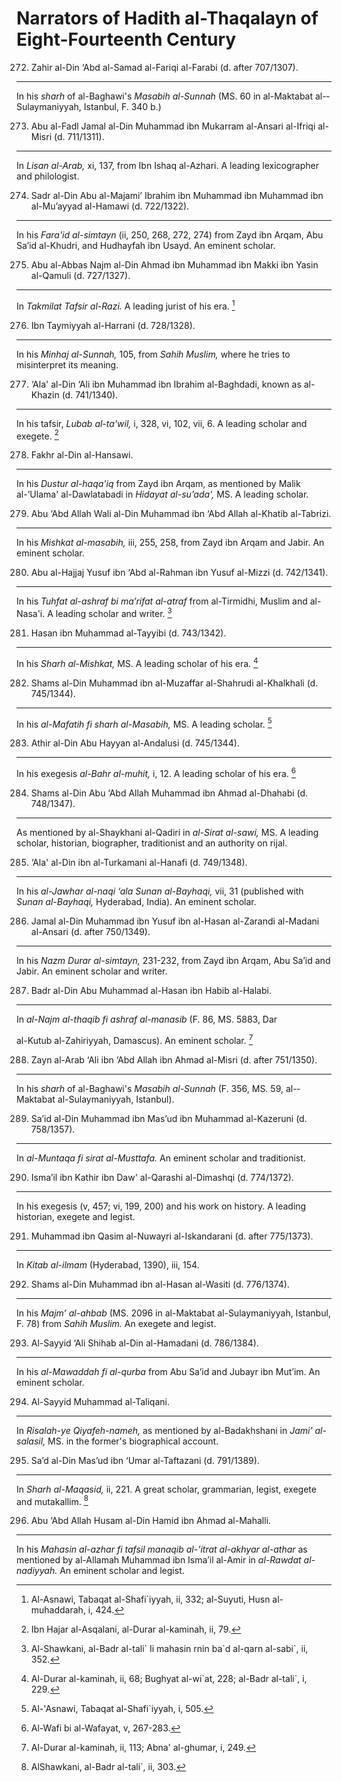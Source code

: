 Narrators of Hadith al-Thaqalayn of Eight-Fourteenth Century
============================================================

272. Zahir al-Din ‘Abd al-Samad al-Fariqi al-Farabi (d. after 707/1307).
------------------------------------------------------------------------

In his *sharh* of al-Baghawi's *Masabih al-Sunnah* (MS. 60 in
al-­Maktabat al-­Sulaymaniyyah, Istanbul, F. 340 b.)

273. Abu al-Fadl Jamal al-Din Muhammad ibn Mukarram al-Ansari al-Ifriqi al-Misri (d. 711/1311).
-----------------------------------------------------------------------------------------------

In *Lisan al-Arab,* xi, 137, from Ibn Ishaq al-Azhari. A leading
lexicographer and philologist.

274. Sadr al-Din Abu al-Majami’ Ibrahim ibn Muhammad ibn Muhammad ibn al-Mu’ayyad al-Hamawi (d. 722/1322).
----------------------------------------------------------------------------------------------------------

In his *Fara'id al-simtayn* (ii, 250, 268, 272, 274) from Zayd ibn
Arqam, Abu Sa’id al-Khudri, and Hudhayfah ibn Usayd. An eminent scholar.

275. Abu al-Abbas Najm al-Din Ahmad ibn Muhammad ibn Makki ibn Yasin al-Qamuli (d. 727/1327).
---------------------------------------------------------------------------------------------

In *Takmilat Tafsir al-Razi.* A leading jurist of his era. [^1]

276. Ibn Taymiyyah al-Harrani (d. 728/1328).
--------------------------------------------

In his *Minhaj al-Sunnah,* 105, from *Sahih Muslim,* where he tries to
misinterpret its meaning.

277. ‘Ala' al-Din ‘Ali ibn Muhammad ibn Ibrahim al-Baghdadi, known as al-Khazin (d. 741/1340).
----------------------------------------------------------------------------------------------

In his tafsir, *Lubab al-ta'wil,* i, 328, vi, 102, vii, 6. A leading
scholar and exegete. [^2]

278. Fakhr al-Din al-Hansawi.
-----------------------------

In his *Dustur al-haqa'iq* from Zayd ibn Arqam, as mentioned by Malik
al-’Ulama' al-Dawlatabadi in *Hidayat al-su’ada',* MS. A leading
scholar.

279. Abu ‘Abd Allah Wali al-Din Muhammad ibn ‘Abd Allah al-Khatib al-Tabrizi.
-----------------------------------------------------------------------------

In his *Mishkat al-masabih,* iii, 255, 258, from Zayd ibn Arqam and
Jabir. An eminent scholar.

280. Abu al-Hajjaj Yusuf ibn ‘Abd al-Rahman ibn Yusuf al-Mizzi (d. 742/1341).
-----------------------------------------------------------------------------

In his *Tuhfat al-ashraf bi ma’rifat al-atraf* from al-Tirmidhi, Muslim
and al-Nasa'i. A leading scholar and writer. [^3]

281. Hasan ibn Muhammad al-Tayyibi (d. 743/1342).
-------------------------------------------------

In his *Sharh al-Mishkat,* MS. A leading scholar of his era. [^4]

282. Shams al-Din Muhammad ibn al-Muzaffar al-Shahrudi al-Khalkhali (d. 745/1344).
----------------------------------------------------------------------------------

In his *al-Mafatih fi sharh al-Masabih,* MS. A leading scholar. [^5]

283. Athir al-Din Abu Hayyan al-Andalusi (d. 745/1344).
-------------------------------------------------------

In his exegesis *al-Bahr al-muhit,* i, 12. A leading scholar of his era.
[^6]

284. Shams al-Din Abu ‘Abd Allah Muhammad ibn Ahmad al-Dhahabi (d. 748/1347).
-----------------------------------------------------------------------------

As mentioned by al-Shaykhani al-Qadiri in *al-Sirat al-sawi,* MS. A
leading scholar, historian, biographer, traditionist and an authority on
rijal.

285. ‘Ala' al-Din ibn al-Turkamani al-Hanafi (d. 749/1348).
-----------------------------------------------------------

In his *al-Jawhar al-naqi ‘ala Sunan al-Bayhaqi,* vii, 31 (published
with *Sunan al-Bayhaqi,* Hyderabad, India). An eminent scholar.

286. Jamal al-Din Muhammad ibn Yusuf ibn al-Hasan al-Zarandi al-Madani al-Ansari (d. after 750/1349).
-----------------------------------------------------------------------------------------------------

In his *Nazm Durar al-simtayn,* 231-232, from Zayd ibn Arqam, Abu Sa’id
and Jabir. An eminent scholar and writer.

287. Badr al-Din Abu Muhammad al-Hasan ibn Habib al-Halabi.
-----------------------------------------------------------

In *al-Najm al-thaqib fi ashraf al-manasib* (F. 86, MS. 5883, Dar

al-Kutub al-Zahiriyyah, Damascus). An eminent scholar. [^7]

288. Zayn al-Arab ‘Ali ibn ‘Abd Allah ibn Ahmad al-Misri (d. after 751/1350).
-----------------------------------------------------------------------------

In his *sharh* of al-Baghawi's *Masabih al-Sunnah* (F. 356, MS. 59,
al-­Maktabat al-Sulaymaniyyah, Istanbul).

289. Sa’id al-Din Muhammad ibn Mas’ud ibn Muhammad al-­Kazeruni (d. 758/1357).
------------------------------------------------------------------------------

In *al-Muntaqa fi sirat al-Musttafa.* An eminent scholar and
traditionist.

290. Isma’il ibn Kathir ibn Daw' al-Qarashi al-Dimashqi (d. 774/1372).
----------------------------------------------------------------------

In his exegesis (v, 457; vi, 199, 200) and his work on history. A
leading historian, exegete and legist.

291. Muhammad ibn Qasim al-Nuwayri al-Iskandarani (d. after 775/1373).
----------------------------------------------------------------------

In *Kitab al-ilmam* (Hyderabad, 1390), iii, 154.

292. Shams al-Din Muhammad ibn al-Hasan al-Wasiti (d. 776/1374).
----------------------------------------------------------------

In his *Majm’ al-ahbab* (MS. 2096 in al-Maktabat al-­Sulaymaniyyah,
Istanbul, F. 78) from *Sahih Muslim.* An exegete and legist.

293. Al-Sayyid ‘Ali Shihab al-Din al-Hamadani (d. 786/1384).
------------------------------------------------------------

In his *al-Mawaddah fi al-qurba* from Abu Sa’id and Jubayr ibn Mut’im.
An eminent scholar.

294. Al-Sayyid Muhammad al-Taliqani.
------------------------------------

In *Risalah-ye Qiyafeh-nameh,* as mentioned by al-Badakhshani in *Jami’
al-salasil,* MS. in the former's biographical account.

295. Sa’d al-Din Mas’ud ibn ‘Umar al-Taftazani (d. 791/1389).
-------------------------------------------------------------

In *Sharh al-Maqasid,* ii, 221. A great scholar, grammarian, legist,
exegete and mutakallim. [^8]

296. Abu ‘Abd Allah Husam al-Din Hamid ibn Ahmad al-Mahalli.
------------------------------------------------------------

In his *Mahasin al-azhar fi tafsil manaqib al-’itrat al-akhyar al-athar*
as mentioned by al-Allamah Muhammad ibn Isma’il al-Amir in *al-Rawdat
al-nadiyyah.* An eminent scholar and legist.

[^1]: Al-Asnawi, Tabaqat al-Shafi\`iyyah, ii, 332; al-Suyuti, Husn
al-muhaddarah, i, 424.

[^2]: Ibn Hajar al-Asqalani, al-Durar al-kaminah, ii, 79.

[^3]: Al-­Shawkani, al-Badr al-tali\` Ii mahasin rnin ba\`d al-qarn
al-­sabi\`, ii, 352.

[^4]: Al-Durar al-kaminah, ii, 68; Bughyat al-wi\`at, 228; al-Badr
al-tali\`, i, 229.

[^5]: Al-'Asnawi, Tabaqat al-Shafi\`iyyah, i, 505.

[^6]: Al-Wafi bi al-Wafayat, v, 267-283.

[^7]: Al-Durar al-kaminah, ii, 113; Abna' al-ghumar, i, 249.

[^8]: Al­Shawkani, al-Badr al-tali\`, ii, 303.


